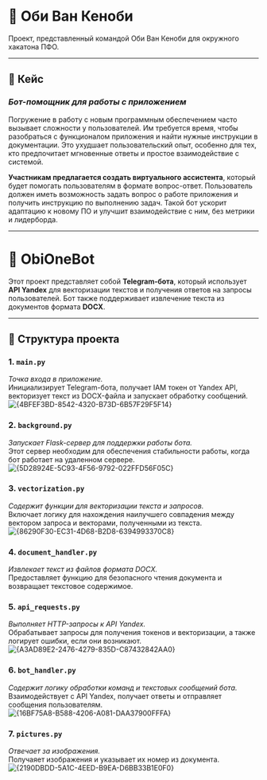 # 🌌 Оби Ван Кеноби

Проект, представленный командой Оби Ван Кеноби для окружного хакатона ПФО.

---

## 📖 Кейс

### *Бот-помощник для работы с приложением*

Погружение в работу с новым программным обеспечением часто вызывает сложности у пользователей. Им требуется время, чтобы разобраться с функционалом приложения и найти нужные инструкции в документации. Это ухудшает пользовательский опыт, особенно для тех, кто предпочитает мгновенные ответы и простое взаимодействие с системой.

**Участникам предлагается создать виртуального ассистента**, который будет помогать пользователям в формате вопрос-ответ. Пользователь должен иметь возможность задать вопрос о работе приложения и получить инструкцию по выполнению задач. Такой бот ускорит адаптацию к новому ПО и улучшит взаимодействие с ним, без метрики и лидерборда.

---

# 🤖 ObiOneBot

Этот проект представляет собой **Telegram-бота**, который использует **API Yandex** для векторизации текстов и получения ответов на запросы пользователей. Бот также поддерживает извлечение текста из документов формата **DOCX**.

---

## 📂 Структура проекта

### 1. `main.py`
*Точка входа в приложение.*  
Инициализирует Telegram-бота, получает IAM токен от Yandex API, векторизует текст из DOCX-файла и запускает обработку сообщений.
![{4BFEF3BD-8542-4320-B73D-6B57F29F5F14}](https://github.com/user-attachments/assets/1b20030b-6a84-451f-8d79-636bd1e1ed85)

### 2. `background.py`
*Запускает Flask-сервер для поддержки работы бота.*  
Этот сервер необходим для обеспечения стабильности работы, когда бот работает на удаленном сервере.
![{5D28924E-5C93-4F56-9792-022FFD56F05C}](https://github.com/user-attachments/assets/187a1275-2ff2-41de-b813-3f31b86d3ad2)

### 3. `vectorization.py`
*Содержит функции для векторизации текста и запросов.*  
Включает логику для нахождения наилучшего совпадения между вектором запроса и векторами, полученными из текста.
![{86290F30-EC31-4D68-B2D8-6394993370C8}](https://github.com/user-attachments/assets/c9469c24-84bd-4e1f-81b0-6f151bcca091)

### 4. `document_handler.py`
*Извлекает текст из файлов формата DOCX.*  
Предоставляет функцию для безопасного чтения документа и возвращает текстовое содержимое.

### 5. `api_requests.py`
*Выполняет HTTP-запросы к API Yandex.*  
Обрабатывает запросы для получения токенов и векторизации, а также логирует ошибки, если они возникают.
![{A3AD89E2-2476-4279-835D-C87432842AA0}](https://github.com/user-attachments/assets/56cef2d3-9bfb-4dc6-a2f7-ef2ec85b2cb7)

### 6. `bot_handler.py`
*Содержит логику обработки команд и текстовых сообщений бота.*  
Взаимодействует с API Yandex, получает ответы и отправляет сообщения пользователям.
![{16BF75A8-B588-4206-A081-DAA37900FFFA}](https://github.com/user-attachments/assets/b188e8ce-d486-49fe-9d73-0212ee777b2a)

### 7. `pictures.py`
*Отвечает за изображения.*  
Получаяет изображения и указывает их номер из документа.
![{2190DBDD-5A1C-4EED-B9EA-D6BB33B1E0F0}](https://github.com/user-attachments/assets/c71550c2-6594-4ca2-a26c-ab995c794950)

